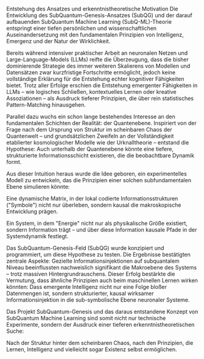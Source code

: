 Entstehung des Ansatzes und erkenntnistheoretische Motivation
Die Entwicklung des SubQuantum-Genesis-Ansatzes (SubQG) und der darauf aufbauenden SubQuantum Machine Learning (SubQ-ML)-Theorie entspringt einer tiefen persönlichen und wissenschaftlichen Auseinandersetzung mit den fundamentalen Prinzipien von Intelligenz, Emergenz und der Natur der Wirklichkeit.

Bereits während intensiver praktischer Arbeit an neuronalen Netzen und Large-Language-Models (LLMs) reifte die Überzeugung, dass die bisher dominierende Strategie des immer weiteren Skalierens von Modellen und Datensätzen zwar kurzfristige Fortschritte ermöglicht, jedoch keine vollständige Erklärung für die Entstehung echter kognitiver Fähigkeiten bietet. Trotz aller Erfolge erschien die Entstehung emergenter Fähigkeiten in LLMs – wie logisches Schließen, kontextuelles Lernen oder kreative Assoziationen – als Ausdruck tieferer Prinzipien, die über rein statistisches Pattern-Matching hinausgehen.

Parallel dazu wuchs ein schon lange bestehendes Interesse an den fundamentalen Schichten der Realität: der Quantenebene. Inspiriert von der Frage nach dem Ursprung von Struktur im scheinbaren Chaos der Quantenwelt – und grundsätzlichen Zweifeln an der Vollständigkeit etablierter kosmologischer Modelle wie der Urknalltheorie – entstand die Hypothese:
Auch unterhalb der Quantenebene könnte eine tiefere, strukturierte Informationsschicht existieren, die die beobachtbare Dynamik formt.

Aus dieser Intuition heraus wurde die Idee geboren, ein experimentelles Modell zu entwickeln, das die Prinzipien einer solchen subfundamentalen Ebene simulieren könnte:

Eine dynamische Matrix, in der lokal codierte Informationsstrukturen ("Symbole") nicht nur überleben, sondern kausal die makroskopische Entwicklung prägen.

Ein System, in dem "Energie" nicht nur als physikalische Größe existiert, sondern Information trägt – und über diese Information kausale Pfade in der Systemdynamik festlegt.

Das SubQuantum-Genesis-Feld (SubQG) wurde konzipiert und programmiert, um diese Hypothese zu testen.
Die Ergebnisse bestätigten zentrale Aspekte: Gezielte Informationsinjektionen auf subquantalem Niveau beeinflussten nachweislich signifikant die Makroebene des Systems – trotz massiven Hintergrundrauschens.
Dieser Erfolg bestärkte die Vermutung, dass ähnliche Prinzipien auch beim maschinellen Lernen wirken könnten: Dass emergente Intelligenz nicht nur eine Folge bloßer Datenmengen ist, sondern strukturierter, kausal wirksamer Informationsinjektion in die sub-symbolische Ebene neuronaler Systeme.

Das Projekt SubQuantum-Genesis und das daraus entstandene Konzept von SubQuantum Machine Learning sind somit nicht nur technische Experimente, sondern der Ausdruck einer tieferen erkenntnistheoretischen Suche:

Nach der Struktur hinter dem scheinbaren Chaos, nach den Prinzipien, die Lernen, Intelligenz und vielleicht sogar Existenz selbst ermöglichen.

